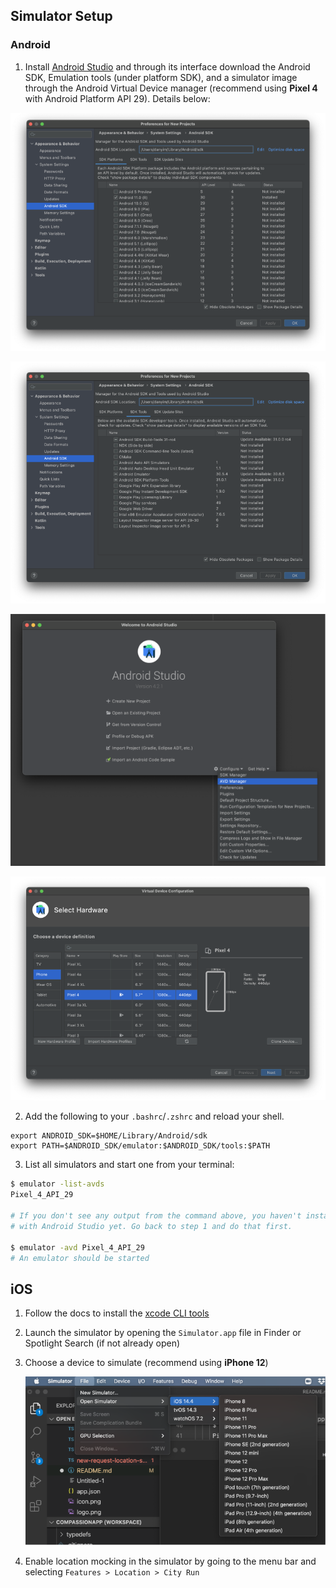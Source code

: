 ## Simulator Setup

### Android

1. Install [Android Studio](https://docs.expo.io/workflow/android-studio-emulator) and through its interface download the Android SDK, Emulation tools (under platform SDK), and a simulator image through the Android Virtual Device manager (recommend using **Pixel 4** with Android Platform API 29). Details below:

![android-sdk](docs/android-sdk.png)

![android-sdk-tools](docs/android-sdk-tools.png)

![avd-manager](docs/avd-manager.png)

![avd-config](docs/avd-config.png)

2.  Add the following to your `.bashrc`/`.zshrc` and reload your shell.

```
export ANDROID_SDK=$HOME/Library/Android/sdk
export PATH=$ANDROID_SDK/emulator:$ANDROID_SDK/tools:$PATH
```

3.  List all simulators and start one from your terminal:

```bash
$ emulator -list-avds
Pixel_4_API_29

# If you don't see any output from the command above, you haven't installed an Android image
# with Android Studio yet. Go back to step 1 and do that first.

$ emulator -avd Pixel_4_API_29
# An emulator should be started
```

## iOS

1. Follow the docs to install the [xcode CLI tools](https://docs.expo.io/workflow/ios-simulator/)
1. Launch the simulator by opening the `Simulator.app` file in Finder or Spotlight Search (if not already open)
1. Choose a device to simulate (recommend using **iPhone 12**)

   ![ios-simulator](docs/ios-simulator.png)

1. Enable location mocking in the simulator by going to the menu bar and selecting `Features > Location > City Run`
